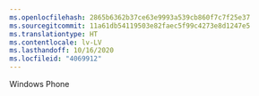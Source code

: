 ```yaml
---
ms.openlocfilehash: 2865b6362b37ce63e9993a539cb860f7c7f25e37
ms.sourcegitcommit: 11a61db54119503e82faec5f99c4273e8d1247e5
ms.translationtype: HT
ms.contentlocale: lv-LV
ms.lasthandoff: 10/16/2020
ms.locfileid: "4069912"
---
```

Windows Phone